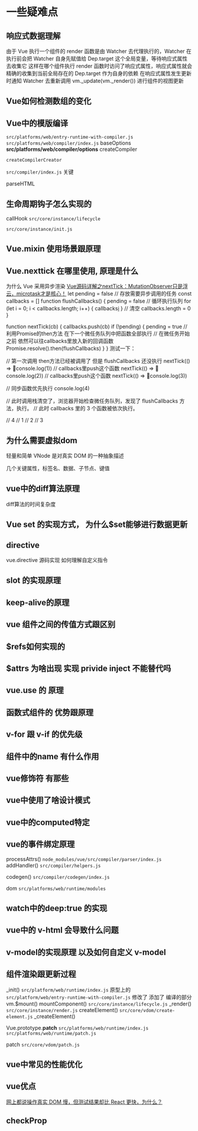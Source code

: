 # 一些疑难点

## 响应式数据理解

由于 Vue 执行一个组件的 render 函数是由 Watcher 去代理执行的，Watcher 在执行前会把 Watcher 自身先赋值给 Dep.target 这个全局变量，等待响应式属性去收集它
这样在哪个组件执行 render 函数时访问了响应式属性，响应式属性就会精确的收集到当前全局存在的 Dep.target 作为自身的依赖
在响应式属性发生更新时通知 Watcher 去重新调用 vm._update(vm._render()) 进行组件的视图更新

## Vue如何检测数组的变化

## Vue中的模版编译

  `src/platforms/web/entry-runtime-with-compiler.js`
  `src/platforms/web/compiler/index.js`
  baseOptions **src/platforms/web/compiler/options**
  createCompiler

  `createCompilerCreator`

  `src/compiler/index.js` 关键

  parseHTML 

## 生命周期钩子怎么实现的

callHook `src/core/instance/lifecycle`

`src/core/instance/init.js`




## Vue.mixin 使用场景跟原理

## Vue.nexttick 在哪里使用, 原理是什么

  为什么 Vue 采用异步渲染 [Vue源码详解之nextTick：MutationObserver只是浮云，microtask才是核心！]( https://segmentfault.com/a/1190000008589736)
  let pending = false
// 存放需要异步调用的任务
const callbacks = []
function flushCallbacks() {
  pending = false
  // 循环执行队列
  for (let i = 0; i < callbacks.length; i++) {
    callbacks[i]()
  }
  // 清空
  callbacks.length = 0
}

function nextTick(cb) {
  callbacks.push(cb)
  if (!pending) {
    pending = true
    // 利用Promise的then方法 在下一个微任务队列中把函数全部执行
    // 在微任务开始之前 依然可以往callbacks里放入新的回调函数
    Promise.resolve().then(flushCallbacks)
  }
}
测试一下：

// 第一次调用 then方法已经被调用了 但是 flushCallbacks 还没执行
nextTick(() => 🤔console.log(1))
// callbacks里push这个函数
nextTick(() => 🤔console.log(2))
// callbacks里push这个函数
nextTick(() => 🤔console.log(3))

// 同步函数优先执行
console.log(4)

// 此时调用栈清空了，浏览器开始检查微任务队列，发现了 flushCallbacks 方法，执行。
// 此时 callbacks 里的 3 个函数被依次执行。

// 4
// 1
// 2
// 3

## 为什么需要虚拟dom

  轻量和简单  VNode 是对真实 DOM 的一种抽象描述

  几个关键属性，标签名、数据、子节点、键值

## vue中的diff算法原理

  diff算法的时间复杂度

## Vue set 的实现方式， 为什么$set能够进行数据更新

## directive

  vue.directive 源码实现
  如何理解自定义指令

## slot 的实现原理

## keep-alive的原理

## vue 组件之间的传值方式跟区别

## $refs如何实现的

## $attrs 为啥出现 实现 privide inject 不能替代吗

## vue.use 的 原理

## 函数式组件的 优势跟原理

## v-for 跟 v-if 的优先级

## 组件中的name 有什么作用

## vue修饰符 有那些

## vue中使用了啥设计模式

## vue中的computed特定

## vue的事件绑定原理

  processAttrs() `node_modules/vue/src/compiler/parser/index.js`
  addHandler() `src/compiler/helpers.js`

  codegen() `src/compiler/codegen/index.js`

  dom `src/platforms/web/runtime/modules`

## watch中的deep:true 的实现

## vue中的 v-html 会导致什么问题

## v-model的实现原理 以及如何自定义 v-model

## 组件渲染跟更新过程

  _init()
  `src/platform/web/runtime/index.js` 原型上的
  `src/platform/web/entry-runtime-with-compiler.js` 修改了 添加了 编译的部分
  vm.$mount()
  mountComponent() `src/core/instance/lifecycle.js`
  _render() `src/core/instance/render.js`
  createElement() `src/core/vdom/create-element.js`
  _createElement()

  Vue.prototype.__patch__
  `src/platforms/web/runtime/index.js`
  `src/platforms/web/runtime/patch.js`

  patch `src/core/vdom/patch.js`
  
## vue中常见的性能优化

## vue优点

  [网上都说操作真实 DOM 慢，但测试结果却比 React 更快，为什么？](https://www.zhihu.com/question/31809713/answer/53544875)

## checkProp
